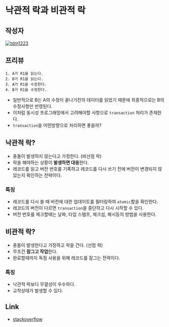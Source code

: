 # **낙관적 락과 비관적 락**

## 작성자
[![tdm1223](https://avatars1.githubusercontent.com/u/21440957?s=100&v=4)](https://github.com/tdm1223)

## 프리뷰
```
1. A가 R1을 읽는다.
2. B가 R1을 읽는다.
3. A가 R1을 수정한다.
4. B가 R1을 수정한다.
```
- 일반적으로 B는 A의 수정이 끝나기전의 데이터를 읽었기 때문에 최종적으로는 B의 수정사항만 반영된다.
- 이처럼 동시성 프로그래밍에서 고려해야할 사항으로 `transaction` 처리가 존재한다.
- `transaction`을 어떤방향으로 처리하면 좋을까?

## 낙관적 락?
- 충돌이 발생하지 않는다고 가정한다. (비선점 락)
- 락을 해야하는 상황이 **발생하면 대응**한다.
- 레코드를 읽고 버전 번호를 기록하고 레코드를 다시 쓰기 전에 버전이 변경되지 않았는지 확인하는 전략이다.

### 특징
- 레코드를 다시 쓸 때 버전에 대한 업데이트를 필터링하여 `atomic`함을 확인한다.
- 레코드의 버전이 다르면 `transaction`을 중단하고 다시 시작할 수 있다.
- 버전 번호를 체크할때는 날짜, 타임 스탬프, 체크섬, 해시등의 방법을 사용한다.

## 비관적 락?
- 충돌이 발생한다고 가정하고 락을 건다. (선점 락)
- 무조건 **잠그고 작업**한다.
- 완료할때까지 독점 사용을 위해 레코드를 잠그는 전략이다.

### 특징
- 낙관적 락보다 무결성이 우수하다.
- 교착상태가 발생할 수 있다.

## Link
- [stackoverflow](https://stackoverflow.com/questions/129329/optimistic-vs-pessimistic-locking)
